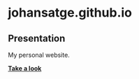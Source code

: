 johansatge.github.io
====================

## Presentation

My personal website.

**[Take a look](http://johansatge.github.io/)**

